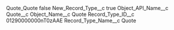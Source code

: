 <?xml version="1.0" encoding="UTF-8"?>
<CustomMetadata xmlns="http://soap.sforce.com/2006/04/metadata" xmlns:xsi="http://www.w3.org/2001/XMLSchema-instance" xmlns:xsd="http://www.w3.org/2001/XMLSchema">
    <label>Quote_Quote</label>
    <protected>false</protected>
    <values>
        <field>New_Record_Type__c</field>
        <value xsi:type="xsd:boolean">true</value>
    </values>
    <values>
        <field>Object_API_Name__c</field>
        <value xsi:type="xsd:string">Quote__c</value>
    </values>
    <values>
        <field>Object_Name__c</field>
        <value xsi:type="xsd:string">Quote</value>
    </values>
    <values>
        <field>Record_Type_ID__c</field>
        <value xsi:type="xsd:string">01290000000nT0zAAE</value>
    </values>
    <values>
        <field>Record_Type_Name__c</field>
        <value xsi:type="xsd:string">Quote</value>
    </values>
</CustomMetadata>
